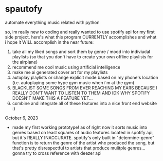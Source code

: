 # spautofy
automate everything music related with python

so, im really new to coding and really wanted to use spotify api for my first side project. here's what this program CURRENTLY accomplishes and what i hope it WILL accomplish in the near future:
1. take all my liked songs and sort them by genre / mood into indiviudal playlists (so that you don't have to create your own offline playlists for the airplane)
2. recommend me cool music using artificial intelligence
3. make me ai generated cover art for my playlists
4. autoplay playlists or change explicit mode based on my phone's location (i.e. autoplaying some hype gym music when i'm at the gym)
5. BLACKLIST SOME SONGS FROM EVER REACHING MY EARS BECAUSE I REALLY DON'T WANT TO LISTEN TO THEM AND IDK WHY SPOTIFY DOESN'T MAKE THIS A FEATURE YET...
6. combine and integrate all of these features into a nice front end website :)

October 6, 2023
- made my first working prototype! as of right now it sorts music into genres based on least squares of audio features located in spotify api, but it's REALLY INACCURATE. spotify's only built in "determine-genre" function is to return the genre of the artist who produced the song, but that's pretty disrespectful to artists that produce mulitple genres... gonna try to cross reference with deezer api
